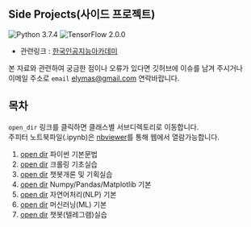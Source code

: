 ## Side Projects(사이드 프로젝트)

![Python 3.7.4](https://img.shields.io/badge/Python-3.7.4-blue.svg?style=plastic)
![TensorFlow 2.0.0](https://img.shields.io/badge/TensorFlow-2.0.0-orange.svg?style=plastic)

- 관련링크 : [한국인공지능아카데미](https://www.ai-academy.ai/chatbot4)

본 자료와 관련하여 궁금한 점이나 오류가 있다면 깃허브에 이슈를 남겨 주시거나  
이메일 주소로 `email` <elymas@gmail.com> 연락바랍니다.



## 목차

`open_dir` 링크를 클릭하면 클래스별 서브디렉토리로 이동합니다.   
주피터 노트북파일(.ipynb)은 [nbviewer](https://nbviewer.jupyter.org/)를 통해 웹에서 열람가능합니다.

1. [open dir](./01_python_class) 파이썬 기본문법 
2. [open dir](./02_crawling_class) 크롤링 기초실습
3. [open dir](./03_planning_class) 챗봇개론 및 기획실습
4. [open dir](./04_data_class) Numpy/Pandas/Matplotlib 기본
5. [open dir](./05_nlp_class) 자연어처리(NLP) 기본
6. [open dir](./06_ml_class) 머신러닝(ML) 기본
7. [open dir](./07_chatbot_class) 챗봇(텔레그램)실습
